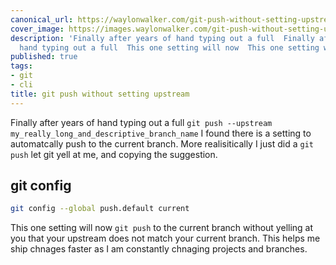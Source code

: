 ```yaml
---
canonical_url: https://waylonwalker.com/git-push-without-setting-upstream/
cover_image: https://images.waylonwalker.com/git-push-without-setting-upstream.png
description: 'Finally after years of hand typing out a full  Finally after years of
  hand typing out a full  This one setting will now  This one setting will now '
published: true
tags:
- git
- cli
title: git push without setting upstream
---
```


Finally after years of hand typing out a full `git push --upstream my_really_long_and_descriptive_branch_name` I found there is a setting to automatcally push to the current branch. More realisitically I just did a `git push` let git yell at me, and copying the suggestion.

## git config

``` bash
git config --global push.default current
```

This one setting will now `git push` to the current branch without yelling at you that your upstream does not match your current branch.  This helps me ship chnages faster as I am constantly chnaging projects and branches.